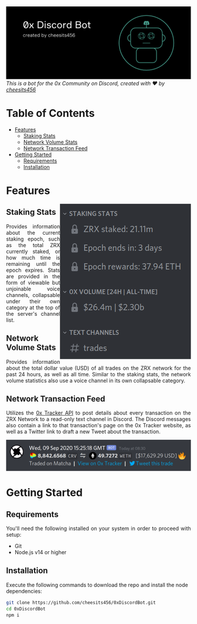 ![Banner](https://github.com/cheesits456/0xDiscordBot/raw/readme-images/banner.png)  
_This is a bot for the 0x Community on Discord, created with :heart: by [cheesits456](https://github.com/cheesits456)_

# Table of Contents

- [Features](#features)
  - [Staking Stats](#staking-stats)
  - [Network Volume Stats](#network-volume-stats)
  - [Network Transaction Feed](#network-transaction-feed)
- [Getting Started](#getting-started)
  - [Requirements](#requirements)
  - [Installation](#installation)

# Features

<img align="right" alt="Staking Stats" src="https://github.com/cheesits456/0xDiscordBot/raw/readme-images/stats.png">

## Staking Stats

<p align="justify">Provides information about the current staking epoch, such as the total ZRX currently staked, or how much time is remaining until the epoch expires. Stats are provided in the form of viewable but unjoinable voice channels, collapsable under their own category at the top of the server's channel list.</p>

## Network Volume Stats

<p align="justify">Provides information about the total dollar value (USD) of all trades on the ZRX network for the past 24 hours, as well as all time. Similar to the staking stats, the network volume statistics also use a voice channel in its own collapsable category.</p>

## Network Transaction Feed

<p align="justify">Utilizes the <a href="https://docs.0xtracker.com/api-reference/introduction">0x Tracker API</a> to post details about every transaction on the ZRX Network to a read-only text channel in Discord. The Discord messages also contain a link to that transaction's page on the 0x Tracker website, as well as a Twitter link to draft a new Tweet about the transaction.</p>

![Network Transactions](https://github.com/cheesits456/0xDiscordBot/raw/readme-images/transaction.png)

# Getting Started

## Requirements

<p align="justify">You'll need the following installed on your system in order to proceed with setup:</p>

- Git
- Node.js v14 or higher

## Installation

Execute the following commands to download the repo and install the node dependencies:

```bash
git clone https://github.com/cheesits456/0xDiscordBot.git
cd 0xDiscordBot
npm i
```
